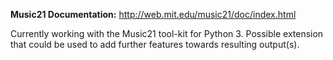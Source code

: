 
**Music21 Documentation:**
http://web.mit.edu/music21/doc/index.html

Currently working with the Music21 tool-kit for Python 3. Possible extension that could be used to add further features towards resulting output(s).
